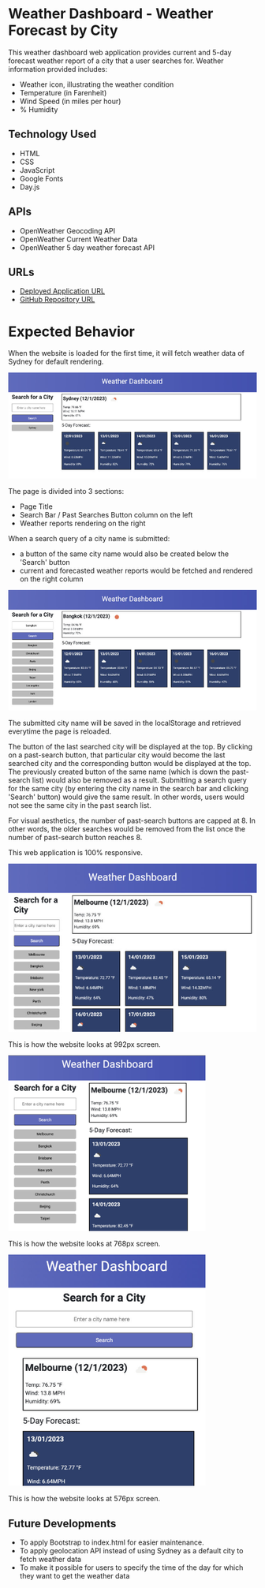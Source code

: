 # Weather Dashboard - Weather Forecast by City

This weather dashboard web application provides current and 5-day forecast weather report of a city that a user searches for. Weather information provided includes:
- Weather icon, illustrating the weather condition
- Temperature (in Farenheit)
- Wind Speed (in miles per hour)
- % Humidity

## Technology Used
- HTML
- CSS
- JavaScript
- Google Fonts
- Day.js

## APIs
- OpenWeather Geocoding API
- OpenWeather Current Weather Data
- OpenWeather 5 day weather forecast API

## URLs
- [Deployed Application URL](http://13.211.203.123:81/)
- [GitHub Repository URL](https://github.com/jouriena11/weather-forecast-by-city-dashboard)

# Expected Behavior

When the website is loaded for the first time, it will fetch weather data of Sydney for default rendering.

<p align="left">
    <img src="./assets/img/init-city-search-sydney.jpg">
</p>

The page is divided into 3 sections:
- Page Title
- Search Bar / Past Searches Button column on the left
- Weather reports rendering on the right

When a search query of a city name is submitted: 
- a button of the same city name would also be created below the 'Search' button
- current and forecasted weather reports would be fetched and rendered on the right column

<p align="left">
    <img src="./assets/img/past-search-buttons.jpg">
</p>

The submitted city name will be saved in the localStorage and retrieved everytime the page is reloaded.

The button of the last searched city will be displayed at the top. By clicking on a past-search button, that particular city would become the last searched city and the corresponding button would be displayed at the top. The previously created button of the same name (which is down the past-search list) would also be removed as a result. Submitting a search query for the same city (by entering the city name in the search bar and clicking 'Search' button) would give the same result. In other words, users would not see the same city in the past search list. 

For visual aesthetics, the number of past-search buttons are capped at 8. In other words, the older searches would be removed from the list once the number of past-search button reaches 8.

This web application is 100% responsive.


<p align="left">
    <img width="600px" src="./assets/img/responsive-992px.jpg">
</p>

This is how the website looks at 992px screen.

<p align="left">
    <img width="400px" src="./assets/img/responsive-768px.jpg">
</p>

This is how the website looks at 768px screen.


<p align="left">
    <img width="400px" src="./assets/img/responsive-576px.jpg">
</p>

This is how the website looks at 576px screen.

## Future Developments
- To apply Bootstrap to index.html for easier maintenance.
- To apply geolocation API instead of using Sydney as a default city to fetch weather data
- To make it possible for users to specify the time of the day for which they want to get the weather data